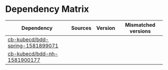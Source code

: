 # Dependency Matrix

Dependency | Sources | Version | Mismatched versions
---------- | ------- | ------- | -------------------
[cb-kubecd/bdd-spring-1581899071](https://github.com/cb-kubecd/bdd-spring-1581899071.git) |  | []() | 
[cb-kubecd/bdd-nh-1581900177](https://github.com/cb-kubecd/bdd-nh-1581900177.git) |  | []() | 

